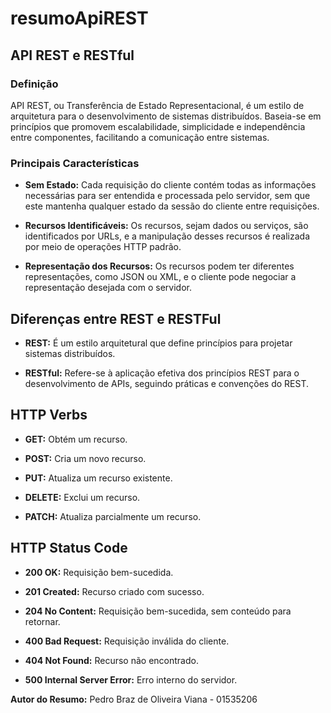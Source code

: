 # resumoApiREST

## API REST e RESTful

### Definição

API REST, ou Transferência de Estado Representacional, é um estilo de arquitetura para o desenvolvimento de sistemas distribuídos. Baseia-se em princípios que promovem escalabilidade, simplicidade e independência entre componentes, facilitando a comunicação entre sistemas.

### Principais Características

- **Sem Estado:** Cada requisição do cliente contém todas as informações necessárias para ser entendida e processada pelo servidor, sem que este mantenha qualquer estado da sessão do cliente entre requisições.
  
- **Recursos Identificáveis:** Os recursos, sejam dados ou serviços, são identificados por URLs, e a manipulação desses recursos é realizada por meio de operações HTTP padrão.

- **Representação dos Recursos:** Os recursos podem ter diferentes representações, como JSON ou XML, e o cliente pode negociar a representação desejada com o servidor.

## Diferenças entre REST e RESTFul

- **REST:** É um estilo arquitetural que define princípios para projetar sistemas distribuídos.
  
- **RESTful:** Refere-se à aplicação efetiva dos princípios REST para o desenvolvimento de APIs, seguindo práticas e convenções do REST.

## HTTP Verbs

- **GET:** Obtém um recurso.
  
- **POST:** Cria um novo recurso.

- **PUT:** Atualiza um recurso existente.

- **DELETE:** Exclui um recurso.

- **PATCH:** Atualiza parcialmente um recurso.

## HTTP Status Code

- **200 OK:** Requisição bem-sucedida.

- **201 Created:** Recurso criado com sucesso.

- **204 No Content:** Requisição bem-sucedida, sem conteúdo para retornar.

- **400 Bad Request:** Requisição inválida do cliente.

- **404 Not Found:** Recurso não encontrado.

- **500 Internal Server Error:** Erro interno do servidor.

**Autor do Resumo:** Pedro Braz de Oliveira Viana - 01535206
